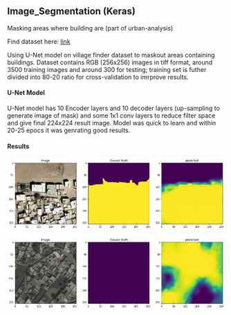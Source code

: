 ## Image_Segmentation (Keras)

Masking areas where building are (part of urban-analysis)

Find dataset here: [link](https://drive.google.com/drive/folders/1REaNUpaD6Dm64v1FEDop20LgJtXvorXz?usp=sharing)

Using U-Net model on village finder dataset to maskout areas containing buildings. 
Dataset contains RGB (256x256) images in tiff format, around 3500 training images and around 300 for testing; training set is futher divided into 80-20 ratio for cross-validation to imrprove results.

#### U-Net Model

U-Net model has 10 Encoder layers and 10 decoder layers (up-sampling to generate image of mask) and some 1x1 conv layers to reduce filter space and give final 224x224 result image. Model was quick to learn and within 20-25 epocs it was genrating good results.

#### Results

![good results](/images/result2.png)


![wow results](/images/result4.png)

